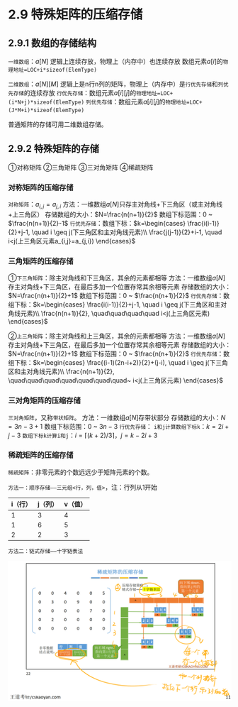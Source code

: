 # 2.9 特殊矩阵的压缩存储

## 2.9.1 数组的存储结构

`一维数组`：$a[N]$
逻辑上连续存放，物理上（内存中）也连续存放
数组元素$a[i]$的`物理地址=LOC+i*sizeof(ElemType)`

`二维数组`：$a[N][M]$
逻辑上是n行n列的矩阵，物理上（内存中）是`行优先存储`和`列优先存储`的连续存放
`行优先存储`：数组元素$a[i][j]$的`物理地址=LOC+(i*N+j)*sizeof(ElemType)`
`列优先存储`：数组元素$a[i][j]$的`物理地址=LOC+(J*M+i)*sizeof(ElemType)`

普通矩阵的存储可用二维数组存储。

## 2.9.2 特殊矩阵的存储

①对称矩阵
②三角矩阵
③三对角矩阵
④稀疏矩阵

### 对称矩阵的压缩存储

`对称矩阵`：$a_{i,j}=a_{j,i}$
方法：一维数组$a[N]$只存主对角线+下三角区（或主对角线+上三角区）
存储数组的大小：$N=\frac{n(n+1)}{2}$
数组下标范围：$0$ ~ $\frac{n(n+1)}{2}-1$
`行优先存储`：数组下标：$k=\begin{cases} \frac{i(i-1)}{2}+j-1, \quad i \geq j(下三角区和主对角线元素)\\ \frac{j(j-1)}{2}+i-1, \quad i<j(上三角区元素a_{i,j}=a_{j,i}) \end{cases}$

### 三角矩阵的压缩存储

①`下三角矩阵`：除主对角线和下三角区，其余的元素都相等
方法：一维数组$a[N]$存主对角线+下三角区，在最后多加一个位置存常其余相等元素
存储数组的大小：$N=\frac{n(n+1)}{2}+1$
数组下标范围：$0$ ~ $\frac{n(n+1)}{2}$
`行优先存储`：数组下标：$k=\begin{cases} \frac{i(i-1)}{2}+j-1, \quad i \geq j(下三角区和主对角线元素)\\ \frac{n(n+1)}{2}, \quad\quad\quad\quad i<j(上三角区元素) \end{cases}$

②`上三角矩阵`：除主对角线和上三角区，其余的元素都相等
方法：一维数组$a[N]$存主对角线+下三角区，在最后多加一个位置存常其余相等元素
存储数组的大小：$N=\frac{n(n+1)}{2}+1$
数组下标范围：$0$ ~ $\frac{n(n+1)}{2}$
`行优先存储`：数组下标：$k=\begin{cases} \frac{(i-1)(2n-i+2)}{2}+(j-i), \quad i \geq j(下三角区和主对角线元素)\\ \frac{n(n+1)}{2}, \quad\quad\quad\quad\quad\quad\quad~ i<j(上三角区元素) \end{cases}$

### 三对角矩阵的压缩存储

`三对角矩阵`，又称`带状矩阵`。
方法：一维数组$a[N]$存带状部分
存储数组的大小：$N=3n-3+1$
数组下标范围：$0$ ~ $3n-3$
`行优先存储`：
`i和j计算数组下标k`：$k=2i+j-3$
`数组下标k计算i和j`：$i=\lceil (k+2)/3 \rceil$，$j=k-2i+3$

### 稀疏矩阵的压缩存储

`稀疏矩阵`：非零元素的个数远远少于矩阵元素的个数。

`方法一：顺序存储——三元组<行，列，值>`，注：行列从1开始

| i（行） | j（列） | v（值） |
| ------- | ------- | ------- |
| 1       | 3       | 4       |
| 1       | 6       | 5       |
| 2       | 2       | 3       |

`方法二：链式存储——十字链表法`

![1637932175187](/images/data-structure/1637932175187.png)
